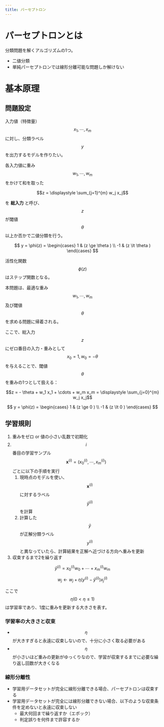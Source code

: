 ```yaml
---
title: パーセプトロン
---
```


# パーセプトロンとは

分類問題を解くアルゴリズムの1つ。

- 二値分類
- 単純パーセプトロンでは線形分離可能な問題しか解けない

# 基本原理

## 問題設定

入力値（特徴量） $$x_1, \cdots, x_m$$ に対し、分類ラベル $$y$$ を出力するモデルを作りたい。

各入力値に重み $$w_1, \cdots, w_m$$ をかけて和を取った

$$z = \displaystyle \sum_{j=1}^{m} w_j x_j$$

を **総入力** と呼び、$$z$$ が閾値 $$\theta$$ 以上か否かで二値分類を行う。

$$
y = \phi(z) =
\begin{cases}
1  & (z \ge \theta ) \\
-1 & (z \lt \theta )
\end{cases}
$$

活性化関数 $$\phi(z)$$ はステップ関数となる。

本問題は、最適な重み $$w_1, \cdots, w_m$$ 及び閾値 $$\theta$$ を求める問題に帰着される。

ここで、総入力 $$z$$ にゼロ番目の入力・重みとして $$x_0 = 1, w_0 = - \theta$$ を与えることで、閾値 $$\theta$$ を重みの1つとして扱える：

$$z = - \theta + w_1 x_1 + \cdots + w_m x_m = \displaystyle \sum_{j=0}^{m} w_j x_j$$

$$
y = \phi(z) =
\begin{cases}
1  & (z \ge 0 ) \\
-1 & (z \lt 0 )
\end{cases}
$$


## 学習規則

1. 重みをゼロ or 値の小さい乱数で初期化
2. $$i$$ 番目の学習サンプル $$\boldsymbol{x}^{(i)} = ( x_0^{(i)}, \cdots, x_m^{(i)} )$$ ごとに以下の手順を実行
    1. 現時点のモデルを使い、$$\boldsymbol{x}^{(i)}$$ に対するラベル $$\hat y^{(i)}$$ を計算
    2. 計算した $$\hat y$$ が正解分類ラベル $$y^{(i)}$$ と異なっていたら、計算結果を正解へ近づける方向へ重みを更新
3. 収束するまで2を繰り返す

$$\hat y^{(i)} = x_0^{(i)} w_0 + \cdots + x_m^{(i)} w_m$$

$$w_j \leftarrow w_j + \eta (y^{(i)} - \hat y^{(i)}) x_j^{(i)}$$

ここで $$\eta (0 \lt \eta \le 1)$$ は学習率であり、1度に重みを更新する大きさを表す。

### 学習率の大きさと収束

- $$\eta$$ が大きすぎると永遠に収束しないので、十分に小さく取る必要がある
- $$\eta$$ が小さいほど重みの更新がゆっくりなので、学習が収束するまでに必要な繰り返し回数が大きくなる

### 線形分離性

- 学習用データセットが完全に線形分離できる場合、パーセプトロンは収束する
- 学習用データセットが完全には線形分離できない場合、以下のような収束条件を定めないと永遠に収束しない
  - 最大何回まで繰り返すか（エポック）
  - 判定誤りを何件まで許容するか




